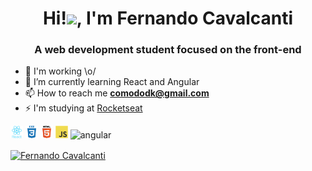 <h1 align="center">Hi!<img src="https://raw.githubusercontent.com/kaueMarques/kaueMarques/master/hi.gif" width="30px">, I'm Fernando Cavalcanti</h1>
<h3 align="center">A web development student focused on the front-end</h3>



- 🔭 I'm working \o/
- 🌱 I’m currently learning React and Angular
- 📫 How to reach me **comododk@gmail.com**
- ⚡ I'm studying at [Rocketseat](https://app.rocketseat.com.br/me/dkzord)



<p align="left">
  <img src="https://raw.githubusercontent.com/devicons/devicon/master/icons/react/react-original-wordmark.svg" alt="react" width="20" height="20"/>
  <img src="https://raw.githubusercontent.com/devicons/devicon/master/icons/css3/css3-plain-wordmark.svg" alt="css3"  width="20" height="20"/>
  <img src="https://raw.githubusercontent.com/devicons/devicon/master/icons/html5/html5-original-wordmark.svg" alt="html5"  width="20" height="20"/>
  <img src="https://raw.githubusercontent.com/devicons/devicon/master/icons/javascript/javascript-original.svg" alt="javascript" width="20" height="20"/>
  <img src="https://icons8.com/icon/71256/angularjs" alt="angular" width="20" height="20"/>
</p>

<a href="https://www.linkedin.com/in/dkzord/" target="blank"><img align="center" src="https://cdn.jsdelivr.net/npm/simple-icons@3.0.1/icons/linkedin.svg" alt="Fernando Cavalcanti" height="20" width="20" /></a>

